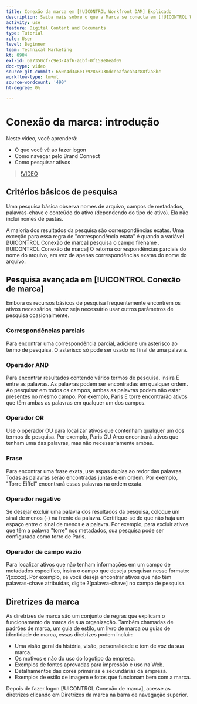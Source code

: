 ```yaml
---
title: Conexão da marca em [!UICONTROL Workfront DAM] Explicado
description: Saiba mais sobre o que a Marca se conecta em [!UICONTROL Workfront DAM] e como navegá-lo.
activity: use
feature: Digital Content and Documents
type: Tutorial
role: User
level: Beginner
team: Technical Marketing
kt: 8984
exl-id: 6a7350cf-c9e3-4af6-a1bf-0f159e8eaf09
doc-type: video
source-git-commit: 650e4d346e1792863930dcebafacab4c88f2a8bc
workflow-type: tm+mt
source-wordcount: '490'
ht-degree: 0%

---
```


# Conexão da marca: introdução

Neste vídeo, você aprenderá:

* O que você vê ao fazer logon
* Como navegar pelo Brand Connect
* Como pesquisar ativos

>[!VIDEO](https://video.tv.adobe.com/v/335246/?quality=12&learn=on)

## Critérios básicos de pesquisa

Uma pesquisa básica observa nomes de arquivo, campos de metadados, palavras-chave e conteúdo do ativo (dependendo do tipo de ativo). Ela não inclui nomes de pastas.

A maioria dos resultados da pesquisa são correspondências exatas. Uma exceção para essa regra de &quot;correspondência exata&quot; é quando a variável [!UICONTROL Conexão de marca] pesquisa o campo filename . [!UICONTROL Conexão de marca] O retorna correspondências parciais do nome do arquivo, em vez de apenas correspondências exatas do nome do arquivo.

## Pesquisa avançada em [!UICONTROL Conexão de marca]

Embora os recursos básicos de pesquisa frequentemente encontrem os ativos necessários, talvez seja necessário usar outros parâmetros de pesquisa ocasionalmente.

### Correspondências parciais

Para encontrar uma correspondência parcial, adicione um asterisco ao termo de pesquisa. O asterisco só pode ser usado no final de uma palavra.

### Operador AND

Para encontrar resultados contendo vários termos de pesquisa, insira E entre as palavras. As palavras podem ser encontradas em qualquer ordem. Ao pesquisar em todos os campos, ambas as palavras podem não estar presentes no mesmo campo. Por exemplo, Paris E torre encontrarão ativos que têm ambas as palavras em qualquer um dos campos.

### Operador OR

Use o operador OU para localizar ativos que contenham qualquer um dos termos de pesquisa. Por exemplo, Paris OU Arco encontrará ativos que tenham uma das palavras, mas não necessariamente ambas.

### Frase

Para encontrar uma frase exata, use aspas duplas ao redor das palavras. Todas as palavras serão encontradas juntas e em ordem. Por exemplo, &quot;Torre Eiffel&quot; encontrará essas palavras na ordem exata.

### Operador negativo

Se desejar excluir uma palavra dos resultados da pesquisa, coloque um sinal de menos (-) na frente da palavra. Certifique-se de que não haja um espaço entre o sinal de menos e a palavra. Por exemplo, para excluir ativos que têm a palavra &quot;torre&quot; nos metadados, sua pesquisa pode ser configurada como torre de Paris.

### Operador de campo vazio

Para localizar ativos que não tenham informações em um campo de metadados específico, insira o campo que deseja pesquisar nesse formato: ?[xxxxx]. Por exemplo, se você deseja encontrar ativos que não têm palavras-chave atribuídas, digite ?[palavra-chave] no campo de pesquisa.

## Diretrizes da marca

As diretrizes de marca são um conjunto de regras que explicam o funcionamento da marca de sua organização. Também chamadas de padrões de marca, um guia de estilo, um livro de marca ou guias de identidade de marca, essas diretrizes podem incluir:

* Uma visão geral da história, visão, personalidade e tom de voz da sua marca.
* Os motivos e não do uso do logotipo da empresa.
* Exemplos de fontes aprovadas para impressão e uso na Web.
* Detalhamentos das cores primárias e secundárias da empresa.
* Exemplos de estilo de imagem e fotos que funcionam bem com a marca.

Depois de fazer logon [!UICONTROL Conexão de marca], acesse as diretrizes clicando em Diretrizes da marca na barra de navegação superior.
